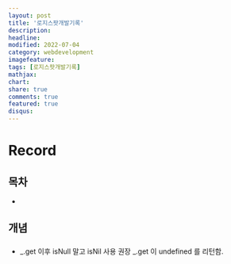 ```yaml
---
layout: post
title: '로지스팟개발기록'
description:
headline:
modified: 2022-07-04
category: webdevelopment
imagefeature:
tags: [로지스팟개발기록]
mathjax:
chart:
share: true
comments: true
featured: true
disqus:
---
```


# Record

## 목차

-   [](#)

## 개념

###

-   _.get 이후 isNull 말고 isNil 사용 권장
    _.get 이 undefined 를 리턴함.
